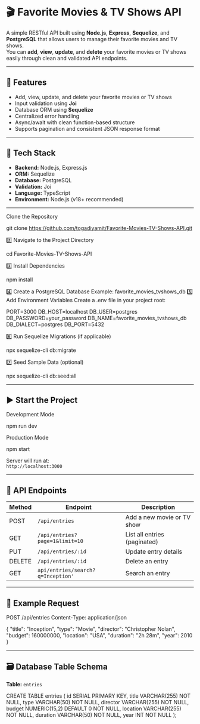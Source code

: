 # 🎬 Favorite Movies & TV Shows API

A simple RESTful API built using **Node.js**, **Express**, **Sequelize**, and **PostgreSQL** that allows users to manage their favorite movies and TV shows.  
You can **add**, **view**, **update**, and **delete** your favorite movies or TV shows easily through clean and validated API endpoints.

---

## 🚀 Features

- Add, view, update, and delete your favorite movies or TV shows  
- Input validation using **Joi**  
- Database ORM using **Sequelize**  
- Centralized error handling  
- Async/await with clean function-based structure  
- Supports pagination and consistent JSON response format

---

## 🧱 Tech Stack

- **Backend:** Node.js, Express.js  
- **ORM:** Sequelize  
- **Database:** PostgreSQL  
- **Validation:** Joi  
- **Language:** TypeScript  
- **Environment:** Node.js (v18+ recommended)

---

Clone the Repository

git clone https://github.com/togadiyamit/Favorite-Movies-TV-Shows-API.git

2️⃣ Navigate to the Project Directory

cd Favorite-Movies-TV-Shows-API

3️⃣ Install Dependencies

npm install

4️⃣ Create a PostgreSQL Database
Example: favorite_movies_tvshows_db
5️⃣ Add Environment Variables
Create a .env file in your project root:

PORT=3000
DB_HOST=localhost
DB_USER=postgres
DB_PASSWORD=your_password
DB_NAME=favorite_movies_tvshows_db
DB_DIALECT=postgres
DB_PORT=5432

6️⃣ Run Sequelize Migrations (if applicable)

npx sequelize-cli db:migrate

7️⃣ Seed Sample Data (optional)

npx sequelize-cli db:seed:all


---

## ▶️ Start the Project


Development Mode

npm run dev

Production Mode

npm start


Server will run at:  
`http://localhost:3000`

---

## 🧪 API Endpoints

| Method | Endpoint | Description |
|--------|-----------|-------------|
| POST | `/api/entries` | Add a new movie or TV show |
| GET | `/api/entries?page=1&limit=10` | List all entries (paginated) |
| PUT | `/api/entries/:id` | Update entry details |
| DELETE | `/api/entries/:id` | Delete an entry |
| GET | `api/entries/search?q=Inception'` | Search an entry |


---

## 🧰 Example Request



POST /api/entries
Content-Type: application/json

{
"title": "Inception",
"type": "Movie",
"director": "Christopher Nolan",
"budget": 160000000,
"location": "USA",
"duration": "2h 28m",
"year": 2010
}


---

## 🗃️ Database Table Schema

**Table:** `entries`



CREATE TABLE entries (
id SERIAL PRIMARY KEY,
title VARCHAR(255) NOT NULL,
type VARCHAR(50) NOT NULL,
director VARCHAR(255) NOT NULL,
budget NUMERIC(15,2) DEFAULT 0 NOT NULL,
location VARCHAR(255) NOT NULL,
duration VARCHAR(50) NOT NULL,
year INT NOT NULL
);




